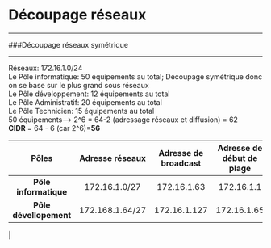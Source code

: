 # Découpage réseaux
_______
###Découpage réseaux symétrique
_______
Réseaux: 172.16.1.0/24    
Le Pôle informatique: 50 équipements au total; Découpage symétrique donc on se base sur le plus grand sous réseaux    
Le Pôle développement: 12 équipements au total  
Le Pôle Administratif: 20 équipements au total  
Le Pôle Technicien: 15 équipements au total  
50 équipements--> 2^6 = 64-2 (adressage réseaux et diffusion) = 62  
**CIDR** = 64 - 6 (car 2^6)=**56**

|  Pôles | Adresse réseaux | Adresse de broadcast | Adresse de début de plage | Adresse de fin de plage|
|:-------------:|:---------------:|:--------------------:|:-------------------------:|:----------------------:|
|**Pôle informatique**| 172.16.1.0/27   | 172.16.1.63    |       172.16.1.1        |            172.16.1.62|
|**Pôle dévellopement**| 172.168.1.64/27| 172.16.1.127   |       172.16.1.65     |      172.16.1.126|
|
